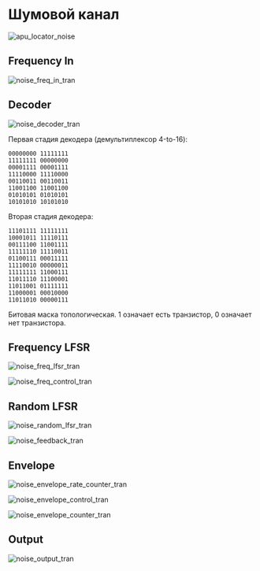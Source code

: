 # Шумовой канал

![apu_locator_noise](/BreakingNESWiki/imgstore/apu/apu_locator_noise.jpg)

## Frequency In

![noise_freq_in_tran](/BreakingNESWiki/imgstore/apu/noise_freq_in_tran.jpg)

## Decoder

![noise_decoder_tran](/BreakingNESWiki/imgstore/apu/noise_decoder_tran.jpg)

Первая стадия декодера (демультиплексор 4-to-16):

```
00000000 11111111
11111111 00000000
00001111 00001111
11110000 11110000
00110011 00110011
11001100 11001100
01010101 01010101
10101010 10101010
```

Вторая стадия декодера:

```
11101111 11111111
10001011 11110111
00111100 11001111
11111110 11110011
01100111 00011111
11110010 00000011
11111111 11000111
11011110 11100001
11011001 01111111
11000001 00010000
11011010 00000111
```

Битовая маска топологическая. 1 означает есть транзистор, 0 означает нет транзистора.

## Frequency LFSR

![noise_freq_lfsr_tran](/BreakingNESWiki/imgstore/apu/noise_freq_lfsr_tran.jpg)

![noise_freq_control_tran](/BreakingNESWiki/imgstore/apu/noise_freq_control_tran.jpg)

## Random LFSR

![noise_random_lfsr_tran](/BreakingNESWiki/imgstore/apu/noise_random_lfsr_tran.jpg)

![noise_feedback_tran](/BreakingNESWiki/imgstore/apu/noise_feedback_tran.jpg)

## Envelope

![noise_envelope_rate_counter_tran](/BreakingNESWiki/imgstore/apu/noise_envelope_rate_counter_tran.jpg)

![noise_envelope_control_tran](/BreakingNESWiki/imgstore/apu/noise_envelope_control_tran.jpg)

![noise_envelope_counter_tran](/BreakingNESWiki/imgstore/apu/noise_envelope_counter_tran.jpg)

## Output

![noise_output_tran](/BreakingNESWiki/imgstore/apu/noise_output_tran.jpg)
